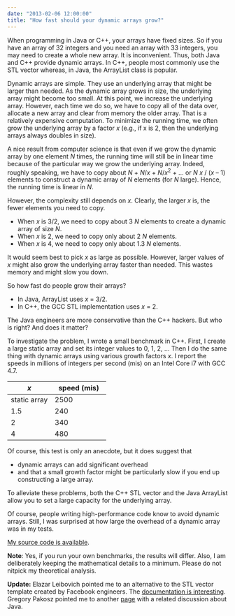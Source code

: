 ```yaml
---
date: "2013-02-06 12:00:00"
title: "How fast should your dynamic arrays grow?"
---
```




When programming in Java or C++, your arrays have fixed sizes. So if you have an array of 32 integers and you need an array with 33 integers, you may need to create a whole new array. It is inconvenient. Thus, both Java and C++ provide dynamic arrays. In C++, people most commonly use the STL vector whereas, in Java, the ArrayList class is popular.

Dynamic arrays are simple. They use an underlying array that might be larger than needed. As the dynamic array grows in size, the underlying array might become too small. At this point, we increase the underlying array. However, each time we do so, we have to copy all of the data over, allocate a new array and clear from memory the older array. That is a relatively expensive computation. To minimize the running time, we often grow the underlying array by a factor _x_ (e.g., if x is 2, then the underlying arrays always doubles in size).

A nice result from computer science is that even if we grow the dynamic array by one element _N_ times, the running time will still be in linear time because of the particular way we grow the underlying array. Indeed, roughly speaking, we have to copy about _N_ + <em>N</em>/<em>x</em> + <em>N</em>/<em>x</em><sup>2</sup> + &hellip; or _N_ <em>x</em> / (<em>x</em> &#8211; 1) elements to construct a dynamic array of _N_ elements (for _N_ large). Hence, the running time is linear in <em>N</em>.

However, the complexity still depends on <em>x</em>. Clearly, the larger _x_ is, the fewer elements you need to copy.

- When _x_ is 3/2, we need to copy about 3 _N_ elements to create a dynamic array of size <em>N</em>. 
- When _x_ is 2, we need to copy only about 2 _N_ elements.
- When _x_ is 4, we need to copy only about 1.3 _N_ elements.


It would seem best to pick _x_ as large as possible. However, larger values of _x_ might also grow the underlying array faster than needed. This wastes memory and might slow you down.

So how fast do people grow their arrays?

- In Java, ArrayList uses _x_ = 3/2.
- In C++, the GCC STL implementation uses _x_ = 2.


The Java engineers are more conservative than the C++ hackers. But who is right? And does it matter?

To investigate the problem, I wrote a small benchmark in C++. First, I create a large static array and set its integer values to 0, 1, 2, &hellip; Then I do the same thing with dynamic arrays using various growth factors <em>x</em>. I report the speeds in millions of integers per second (mis) on an Intel Core i7 with GCC 4.7.

&nbsp;&nbsp;<em>x</em>&nbsp;&nbsp; |&nbsp;&nbsp;speed (mis)&nbsp;&nbsp; |
-------------------------|-------------------------|
static array             |2500                     |
1.5                      |240                      |
2                        |340                      |
4                        |480                      |


Of course, this test is only an anecdote, but it does suggest that

- dynamic arrays can add significant overhead
- and that a small growth factor might be particularly slow if you end up constructing a large array.


To alleviate these problems, both the C++ STL vector and the Java ArrayList allow you to set a large capacity for the underlying array.

Of course, people writing high-performance code know to avoid dynamic arrays. Still, I was surprised at how large the overhead of a dynamic array was in my tests.

[My source code is available](https://github.com/lemire/Code-used-on-Daniel-Lemire-s-blog/blob/master/2013/01/31/dynarray.cpp).

__Note__: Yes, if you run your own benchmarks, the results will differ. Also, I am deliberately keeping the mathematical details to a minimum. Please do not nitpick my theoretical analysis.

__Update:__ Elazar Leibovich pointed me to an alternative to the STL vector template created by Facebook engineers. The [documentation is interesting](https://github.com/facebook/folly/blob/master/folly/docs/FBVector.md). Gregory Pakosz pointed me to another [page](http://www.gotw.ca/gotw/043.htm) with a related discussion about Java.

